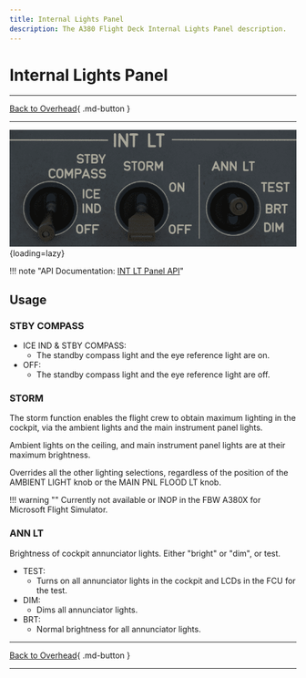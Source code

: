 ```yaml
---
title: Internal Lights Panel
description: The A380 Flight Deck Internal Lights Panel description.
---
```


# Internal Lights Panel

---

[Back to Overhead](../overviews/ovhd.md){ .md-button }

---

![Internal Lights Panel](../../../assets/a380x-briefing/flight-deck/ovhd/int-lt-panel.png "Internal Lights Panel"){loading=lazy}

!!! note "API Documentation: [INT LT Panel API](../../../../../aircraft/a380x/a380x-api/a380x-flight-deck-api.md#interior-lights-panel)"

## Usage

### STBY COMPASS

- ICE IND & STBY COMPASS:
    - The standby compass light and the eye reference light are on.
- OFF:
    - The standby compass light and the eye reference light are off.

### STORM

The storm function enables the flight crew to obtain maximum lighting in the cockpit, via the ambient
lights and the main instrument panel lights.

Ambient lights on the ceiling, and main instrument panel lights are at their
maximum brightness.

Overrides all the other lighting selections, regardless of the position of the
AMBIENT LIGHT knob or the MAIN PNL FLOOD LT knob.

!!! warning ""
    Currently not available or INOP in the FBW A380X for Microsoft Flight Simulator.

### ANN LT

Brightness of cockpit annunciator lights. Either "bright" or "dim", or test.

- TEST:
    - Turns on all annunciator lights in the cockpit and LCDs in the FCU for the test.
- DIM:
    - Dims all annunciator lights.
- BRT:
    - Normal brightness for all annunciator lights.

---

[Back to Overhead](../overviews/ovhd.md){ .md-button }

---